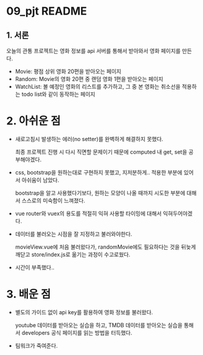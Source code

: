 # 09_pjt README

## 1. 서론

오늘의 관통 프로젝트는 영화 정보를 api 서버를 통해서 받아와서 영화 페이지를 만든다.

- Movie: 평점 상위 영화 20편을 받아오는 페이지
- Random: Movie의 영화 20편 중 랜덤 영화 1편을 받아오는 페이지
- WatchList: 볼 예정인 영화의 리스트를 추가하고, 그 중 본 영화는 취소선을 적용하는 todo list와 같이 동작하는 페이지



# 2. 아쉬운 점

- 새로고침시 발생하는 에러(no setter)를 완벽하게 해결하지 못했다.

  최종 프로젝트 진행 시 다시 직면할 문제이기 때문에 computed 내 get, set을 공부해야겠다.

- css, bootstrap을 원하는대로 구현하지 못했고, 지저분하게.. 적용한 부분에 있어서 아쉬움이 남았다.

  bootstrap을 알고 사용했다기보다, 원하는 모양이 나올 때까지 시도한 부분에 대해서 스스로의 미숙함이 느껴졌다.

- vue router와 vuex의 용도를 적절히 익혀 사용할 타이밍에 대해서 익혀두어야겠다.

- 데이터를 불러오는 시점을 잘 지정하고 불러와야한다.

  movieView.vue에 처음 불러왔다가, randomMovie에도 필요하다는 것을 뒤늦게 깨닫고 store/index.js로 옮기는 과정이 수고로웠다.

- 시간이 부족했다..



# 3.  배운 점

- 별도의 가이드 없이 api key를 활용하여 영화 정보를 불러왔다.

  youtube 데이터를 받아오는 실습을 하고, TMDB 데이터를 받아오는 실습을 통해서 developers 공식 페이지를 읽는 방법을 터득했다.

- 팀워크가 죽여준다.

  
